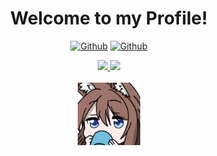 

<!-- ![](https://visitor-badge.laobi.icu/badge?page_id=Etwodev.Etwodev) [![Github](https://img.shields.io/github/followers/Etwodev?label=Follow&style=social)](https://github.com/Etwodev) -->

<div align="center">
  
  <h1>Welcome to my Profile!</h1>
  
  <a href="">[![Github](https://visitor-badge.laobi.icu/badge?page_id=Etwodev.Etwodev)](https://github.com/Etwodev)</a>
  <a href="">[![Github](https://img.shields.io/github/followers/Etwodev?label=Follow&style=social)](https://github.com/Etwodev)</a>


  <a href="https://github.com/anuraghazra/github-readme-stats">
    <img 
      src="https://github-readme-stats-liard-eta-14.vercel.app/api/top-langs/?username=Etwodev&langs_count=10&theme=dracula&role=OWNER,COLLABORATOR"
      height="138"
    />
  </a>

  <a href="https://github.com/anuraghazra/github-readme-stats">
    <img src="https://github-readme-stats-liard-eta-14.vercel.app/api?username=Etwodev&show_icons=true&count_private=true&include_all_commits=true&theme=dracula&role=OWNER,ORGANIZATION_MEMBER,COLLABORATOR" height="138"/>
  </a>
  
  <br/>
  <br/>
  
</div>

<div align="center">
  <img src="https://github.com/Etwodev/Etwodev/blob/main/icon.png" alt="Icon" width="100" height="100"/>
</div>


<!-- Hello there! I'm a self-taught programmer that has worked on a generally wide range of projects. The majority of my projects have been personal, but I hope to expand my sights as soon as I can. My greatest 'creations' thus far is [Ayako](https://www.ayako.one), an API for simplifying workload and making bots more lightweight, and the winning project of the KES2021 Gamejam 'Everlight' which can be found [here](https://etwodev.github.io/projects/Everlight/); for demonstrating creative understanding of the requirements and good game design. It also has some projectile predictions.

### Why?
I first got into programming because it acted as a medium where I could make things that could not be easily found as an app or done. Renaming files, automating deletion processes- there were all sorts of things. I then started to see the value of programming- and wanted to get better by learning another language, which would then go on to be C#. I then started participating in competitions, and loved the time-based aspect of problem solving. These include competitions for BIO and Bebras. -->




